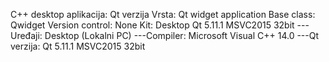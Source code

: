 C++ desktop aplikacija: Qt verzija
Vrsta: Qt widget application
Base class: Qwidget
Version control: None
Kit: Desktop Qt 5.11.1 MSVC2015 32bit
---Uređaji: Desktop (Lokalni PC)
---Compiler: Microsoft Visual C++ 14.0
---Qt verzija: Qt 5.11.1 MSVC2015 32bit
